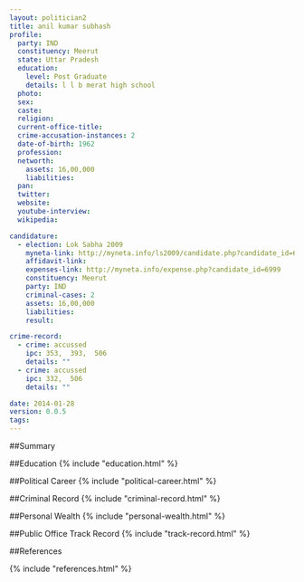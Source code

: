 ```yaml
---
layout: politician2
title: anil kumar subhash
profile: 
  party: IND
  constituency: Meerut
  state: Uttar Pradesh
  education: 
    level: Post Graduate
    details: l l b merat high school
  photo: 
  sex: 
  caste: 
  religion: 
  current-office-title: 
  crime-accusation-instances: 2
  date-of-birth: 1962
  profession: 
  networth: 
    assets: 16,00,000
    liabilities: 
  pan: 
  twitter: 
  website: 
  youtube-interview: 
  wikipedia: 

candidature: 
  - election: Lok Sabha 2009
    myneta-link: http://myneta.info/ls2009/candidate.php?candidate_id=6999
    affidavit-link: 
    expenses-link: http://myneta.info/expense.php?candidate_id=6999
    constituency: Meerut 
    party: IND
    criminal-cases: 2
    assets: 16,00,000
    liabilities: 
    result:  

crime-record: 
  - crime: accussed
    ipc: 353,  393,  506
    details: "" 
  - crime: accussed
    ipc: 332,  506
    details: "" 

date: 2014-01-28
version: 0.0.5
tags: 
---
```

##Summary


##Education
{% include "education.html" %}


##Political Career
{% include "political-career.html" %}


##Criminal Record
{% include "criminal-record.html" %}


##Personal Wealth
{% include "personal-wealth.html" %}


##Public Office Track Record
{% include "track-record.html" %}


##References


{% include "references.html" %}